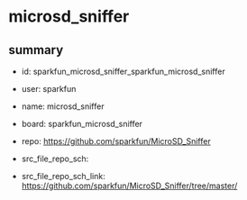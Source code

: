 # microsd_sniffer
 
## summary 
* id: sparkfun_microsd_sniffer_sparkfun_microsd_sniffer
* user: sparkfun
* name: microsd_sniffer
* board: sparkfun_microsd_sniffer
* repo: https://github.com/sparkfun/MicroSD_Sniffer



* src_file_repo_sch: 
* src_file_repo_sch_link: https://github.com/sparkfun/MicroSD_Sniffer/tree/master/






